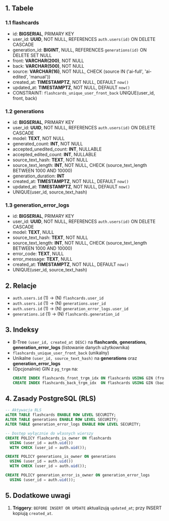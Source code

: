 ## 1. Tabele

### 1.1 flashcards

- id: **BIGSERIAL**, PRIMARY KEY
- user_id: **UUID**, NOT NULL, REFERENCES `auth.users(id)` ON DELETE CASCADE
- generation_id: **BIGINT**, NULL, REFERENCES `generations(id)` ON DELETE SET NULL
- front: **VARCHAR(200)**, NOT NULL
- back: **VARCHAR(500)**, NOT NULL
- source: **VARCHAR(16)**, NOT NULL, CHECK (source IN ('ai-full', 'ai-edited', 'manual'))
- created_at: **TIMESTAMPTZ**, NOT NULL, DEFAULT `now()`
- updated_at: **TIMESTAMPTZ**, NOT NULL, DEFAULT `now()`
- CONSTRAINT: `flashcards_unique_user_front_back` UNIQUE(user_id, front, back)

### 1.2 generations

- id: **BIGSERIAL**, PRIMARY KEY
- user_id: **UUID**, NOT NULL, REFERENCES `auth.users(id)` ON DELETE CASCADE
- model: **TEXT**, NOT NULL
- generated_count: **INT**, NOT NULL
- accepted_unedited_count: **INT**, NULLABLE
- accepted_edited_count: **INT**, NULLABLE
- source_text_hash: **TEXT**, NOT NULL
- source_text_length: **INT**, NOT NULL, CHECK (source_text_length BETWEEN 1000 AND 10000)
- generation_duration: **INT**
- created_at: **TIMESTAMPTZ**, NOT NULL, DEFAULT `now()`
- updated_at: **TIMESTAMPTZ**, NOT NULL, DEFAULT `now()`
- UNIQUE(user_id, source_text_hash)

### 1.3 generation_error_logs

- id: **BIGSERIAL**, PRIMARY KEY
- user_id: **UUID**, NOT NULL, REFERENCES `auth.users(id)` ON DELETE CASCADE
- model: **TEXT**, NULL
- source_text_hash: **TEXT**, NOT NULL
- source_text_length: **INT**, NOT NULL, CHECK (source_text_length BETWEEN 1000 AND 10000)
- error_code: **TEXT**, NULL
- error_message: **TEXT**, NULL
- created_at: **TIMESTAMPTZ**, NOT NULL, DEFAULT `now()`
- UNIQUE(user_id, source_text_hash)

## 2. Relacje

- `auth.users.id` (1) → (N) `flashcards.user_id`
- `auth.users.id` (1) → (N) `generations.user_id`
- `auth.users.id` (1) → (N) `generation_error_logs.user_id`
- `generations.id` (1) → (N) `flashcards.generation_id`

## 3. Indeksy

- B-Tree `(user_id, created_at DESC)` na **flashcards**, **generations**, **generation_error_logs** (listowanie danych użytkownika)
- `flashcards_unique_user_front_back` (unikalny)
- Unikalne `(user_id, source_text_hash)` na **generations** oraz **generation_error_logs**
- (Opcjonalnie) GIN z `pg_trgm` na:
  ```sql
  CREATE INDEX flashcards_front_trgm_idx ON flashcards USING GIN (front gin_trgm_ops);
  CREATE INDEX flashcards_back_trgm_idx  ON flashcards USING GIN (back  gin_trgm_ops);
  ```

## 4. Zasady PostgreSQL (RLS)

```sql
-- Aktywacja RLS
aLTER TABLE flashcards ENABLE ROW LEVEL SECURITY;
ALTER TABLE generations ENABLE ROW LEVEL SECURITY;
ALTER TABLE generation_error_logs ENABLE ROW LEVEL SECURITY;

-- Dostęp wyłącznie do własnych wierszy
CREATE POLICY flashcards_is_owner ON flashcards
  USING (user_id = auth.uid())
  WITH CHECK (user_id = auth.uid());

CREATE POLICY generations_is_owner ON generations
  USING (user_id = auth.uid())
  WITH CHECK (user_id = auth.uid());

CREATE POLICY generation_error_is_owner ON generation_error_logs
  USING (user_id = auth.uid());
```

## 5. Dodatkowe uwagi

1. **Triggery**: `BEFORE INSERT OR UPDATE` aktualizują `updated_at`; przy INSERT kopiują `created_at`.
